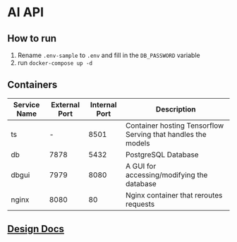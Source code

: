 # AI API

## How to run
 1. Rename `.env-sample` to `.env` and fill in the `DB_PASSWORD` variable
 2. run `docker-compose up -d`

## Containers
| Service Name | External Port | Internal Port | Description |
|--------------|---------------|---------------|-------------|
| ts | - | 8501 | Container hosting Tensorflow Serving that handles the models |
| db | 7878 | 5432 | PostgreSQL Database |
| dbgui | 7979 | 8080 | A GUI for accessing/modifying the database |
| nginx | 8080 | 80 | Nginx container that reroutes requests |


## [Design Docs](https://docs.google.com/document/d/1INPYeMkkMzwxMcpWc0QNHwMBHnJLqR-C87pC0KAKPps/edit?usp=sharing)

